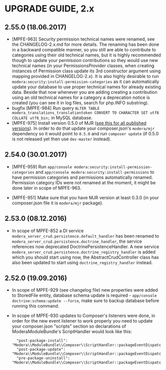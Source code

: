 # UPGRADE GUIDE, 2.x

## 2.55.0 (18.06.2017)

* [MPFE-963] Security permission technical names were renamed, see the CHANGELOG-2.x.md for more details. The renaming
  has been done in a backward compatible manner, so you still are able to contribute to categories using their
  old technical names, but it is highly recommended though to update your permission contributions so they would
  use new technical names (in your PermissionsProvider classes, when creating instances of Permission class update its
  3rd constructor argument using mapping provided in CHANGELOG-2.x). It is also highly desirable to run 
  `modera:security:install-permission-categories` as it can automatically update your database to use proper technical 
  names for already existing data. Beside that now whenever you are adding creating a contribution using an old technical 
  names for a category a deprecation notice is created (you can see it in log files, search for php.INFO substring).
* bugfix [MPFE-984] Run query `ALTER TABLE modera_translations_translationtoken CONVERT TO CHARACTER SET utf8 COLLATE utf8_bin;` 
  in MySQL database.
* [MPFE-975] Install version 0.5.0 of MJR ([see this for all published versions](https://mjr-archives.dev.modera.org/)). 
  In order to do that update your composer.json's `modera/mjr` dependency so it would point to `0.5.0` and run `composer update`
  (if 0.5.0 is not released yet then use `dev-master` instead).

## 2.54.0 (30.01.2017)

* [MPFE-959] Run `app/console modera:security:install-permission-categories` and 
  `app/console modera:security:install-permissions` to have permission categories and permissions automatically renamed.
  Permission category IDs were not renamed at the moment, it might be done later in scope of MPFE-963.
    
* [MPFE-951] Make sure that you have MJR version at least 0.3.0 (in your composer.json file it is `modera/mjr` package).

## 2.53.0 (08.12.2016)

* In scope of MPFE-852 a DI service `modera_server_crud.persistence.default_handler` has been renamed to 
`modera_server_crud.persistence.doctrine_handler`, the service references now deprecated DoctrinePersistenceHandler. A new
service `modera_server_crud.persistence.doctrine_registry_handler` is added which you should start using now, the
AbstractCrudController class has also been updated to start using `doctrine_registry_handler` instead.

## 2.52.0 (19.09.2016)

* In scope of MPFE-929 (see changelog file) new properties were added to StoredFile entity, database schema update is 
required - `app/console doctrine:schema:update --force`, make sure to backup database before running this command. 
* In scope of MPFE-930 updates to Composer's listeners were done, in order for the new event listener to work properly
you need to update your composer.json "scripts" section so declarations of ModeraModuleBundle's ScriptHandler would look
like this:

        "post-package-install": "Modera\\ModuleBundle\\Composer\\ScriptHandler::packageEventDispatcher",
        "post-package-update": "Modera\\ModuleBundle\\Composer\\ScriptHandler::packageEventDispatcher",
        "pre-package-uninstall": "Modera\\ModuleBundle\\Composer\\ScriptHandler::packageEventDispatcher",